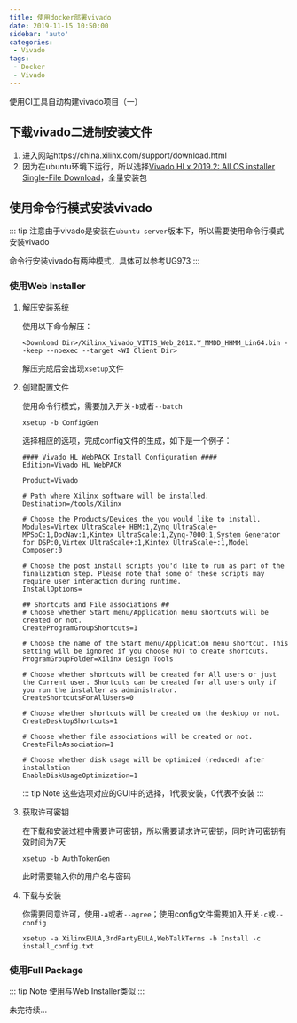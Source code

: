 ```yaml
---
title: 使用docker部署vivado
date: 2019-11-15 10:50:00
sidebar: 'auto'
categories:
 - Vivado
tags:
 - Docker
 - Vivado
---
```


使用CI工具自动构建vivado项目（一）

<!-- more -->

## 下载vivado二进制安装文件

1. 进入网站https://china.xilinx.com/support/download.html
2. 因为在ubuntu环境下运行，所以选择[Vivado HLx 2019.2:  All OS installer Single-File Download](https://china.xilinx.com/member/forms/download/xef.html?filename=Xilinx_Vivado_2019.2_1106_2127.tar.gz)，全量安装包

## 使用命令行模式安装vivado

::: tip 
注意由于vivado是安装在`ubuntu server`版本下，所以需要使用命令行模式安装vivado

命令行安装vivado有两种模式，具体可以参考UG973
:::

### 使用Web Installer

1. 解压安装系统

   使用以下命令解压：

   ``` shell
   <Download Dir>/Xilinx_Vivado_VITIS_Web_201X.Y_MMDD_HHMM_Lin64.bin --keep --noexec --target <WI Client Dir>
   ```

   解压完成后会出现`xsetup`文件

2. 创建配置文件

   使用命令行模式，需要加入开关`-b`或者`--batch`

   ``` shell
   xsetup -b ConfigGen
   ```

   选择相应的选项，完成config文件的生成，如下是一个例子：

   ``` text
   #### Vivado HL WebPACK Install Configuration ####
   Edition=Vivado HL WebPACK
   
   Product=Vivado
   
   # Path where Xilinx software will be installed.
   Destination=/tools/Xilinx
   
   # Choose the Products/Devices the you would like to install.
   Modules=Virtex UltraScale+ HBM:1,Zynq UltraScale+ MPSoC:1,DocNav:1,Kintex UltraScale:1,Zynq-7000:1,System Generator for DSP:0,Virtex UltraScale+:1,Kintex UltraScale+:1,Model Composer:0
   
   # Choose the post install scripts you'd like to run as part of the finalization step. Please note that some of these scripts may require user interaction during runtime.
   InstallOptions=
   
   ## Shortcuts and File associations ##
   # Choose whether Start menu/Application menu shortcuts will be created or not.
   CreateProgramGroupShortcuts=1
   
   # Choose the name of the Start menu/Application menu shortcut. This setting will be ignored if you choose NOT to create shortcuts.
   ProgramGroupFolder=Xilinx Design Tools
   
   # Choose whether shortcuts will be created for All users or just the Current user. Shortcuts can be created for all users only if you run the installer as administrator.
   CreateShortcutsForAllUsers=0
   
   # Choose whether shortcuts will be created on the desktop or not.
   CreateDesktopShortcuts=1
   
   # Choose whether file associations will be created or not.
   CreateFileAssociation=1
   
   # Choose whether disk usage will be optimized (reduced) after installation
   EnableDiskUsageOptimization=1
   ```

   ::: tip Note 
   这些选项对应的GUI中的选择，1代表安装，0代表不安装
   :::

3. 获取许可密钥

   在下载和安装过程中需要许可密钥，所以需要请求许可密钥，同时许可密钥有效时间为7天

   ``` shell
   xsetup -b AuthTokenGen
   ```

   此时需要输入你的用户名与密码

4. 下载与安装

   你需要同意许可，使用`-a`或者`--agree`；使用config文件需要加入开关`-c`或`--config`

   ``` shell
   xsetup -a XilinxEULA,3rdPartyEULA,WebTalkTerms -b Install -c install_config.txt
   ```

### 使用Full Package

::: tip Note 
使用与Web Installer类似
:::



未完待续...